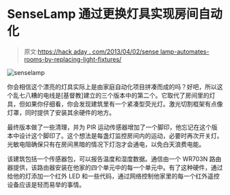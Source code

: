 # SenseLamp 通过更换灯具实现房间自动化

> 原文:[https://hack aday . com/2013/04/02/sense lamp-automates-rooms-by-replacing-light-fixtures/](https://hackaday.com/2013/04/02/senselamp-automates-rooms-by-replacing-light-fixtures/)

![senselamp](../Images/775b1aa9ee126f4e82a85552f9673be0.png)

你会相信这个漂亮的灯具实际上是由家庭自动化项目拼凑而成的吗？好吧，所以这个乱七八糟的电线是[基督教]建立的三个版本中的第二个。它取代了房间里的灯具，但如果你仔细看，你会发现建筑里有一个紧凑型荧光灯。激光切割框架有点像灯罩，同时提供了安装其余硬件的地方。

最终版本做了一些清理，并为 PIR 运动传感器增加了一个脚印，他忘记在这个版本中设计这个脚印了。这个想法是每盏灯监控房间内的运动，必要时再次开关灯。光敏电阻确保只有在房间黑暗的情况下灯泡才会通电，以免白天浪费电能。

该建筑包括一个传感器包，可以报告温度和湿度数据。通信由一个 WR703N 路由器提供，该路由器安装在他家的四个单元中的每一个单元中。有了这种硬件，通过给他的灯添加一个红外 LED 和一些代码，通过网络控制他家里的每一个红外遥控设备应该是轻而易举的事情。